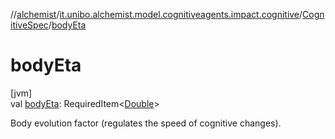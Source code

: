 //[alchemist](../../../index.md)/[it.unibo.alchemist.model.cognitiveagents.impact.cognitive](../index.md)/[CognitiveSpec](index.md)/[bodyEta](body-eta.md)

# bodyEta

[jvm]\
val [bodyEta](body-eta.md): RequiredItem<[Double](https://kotlinlang.org/api/latest/jvm/stdlib/kotlin/-double/index.html)>

Body evolution factor (regulates the speed of cognitive changes).
